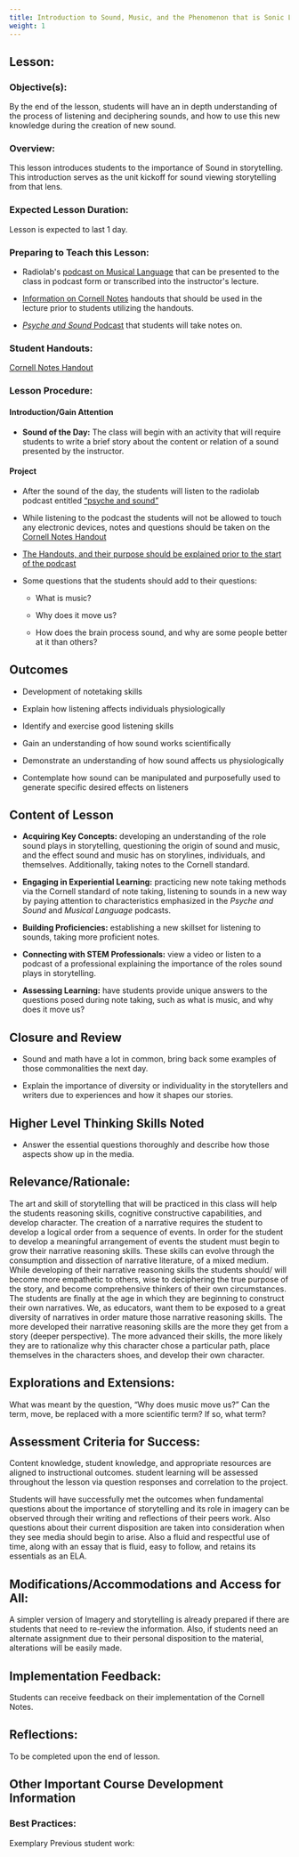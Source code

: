 ```yaml
---
title: Introduction to Sound, Music, and the Phenomenon that is Sonic Language
weight: 1
---
```



## Lesson:

### Objective(s):
By the end of the lesson, students will have an in depth understanding of the process of listening and deciphering sounds, and how to use this new knowledge during the creation of new sound.

### Overview:
This lesson introduces students to the importance of Sound in storytelling. This introduction serves as the unit kickoff for sound viewing storytelling from that lens.

### Expected Lesson Duration: 
Lesson is expected to last 1 day.

### Preparing to Teach this Lesson:
-	Radiolab's [podcast on Musical Language](http://www.radiolab.org/story/91512-musical-language/) that can be presented to the class in podcast form or transcribed into the instructor's lecture.

- [Information on Cornell Notes](https://drive.google.com/open?id=0B-fnzlPK8lcvT1BuSXBaVzlZQTg) handouts that should be used in the lecture prior to students utilizing the handouts.

-	[*Psyche and Sound* Podcast](https://drive.google.com/open?id=0B-fnzlPK8lcvSmN0OVV3ZW84a28) that students will take notes on.

### Student Handouts:
[Cornell Notes Handout](https://drive.google.com/open?id=1Kyf1MC4igp7Lp1TiMAbRyUKmHjOvdiLVtugP91m6Gf0) 

### Lesson Procedure:

#### Introduction/Gain Attention
-  **Sound of the Day:** The class will begin with an activity that will require students to write a brief story about the content or relation of a sound presented by the instructor.

#### Project
-   After the sound of the day, the students will listen to the radiolab podcast entitled [“psyche and sound”](https://drive.google.com/open?id=0B-fnzlPK8lcvSmN0OVV3ZW84a28)
    
-   While listening to the podcast the students will not be allowed to touch any electronic devices, notes and questions should be taken on the [Cornell Notes Handout](https://drive.google.com/open?id=1Kyf1MC4igp7Lp1TiMAbRyUKmHjOvdiLVtugP91m6Gf0)
    
-   [The Handouts, and their purpose should be explained prior to the start of the podcast](https://drive.google.com/open?id=0B-fnzlPK8lcvT1BuSXBaVzlZQTg)
    
-   Some questions that the students should add to their questions:
    
	-   What is music?
    
	-   Why does it move us?
    
	-   How does the brain process sound, and why are some people better at it than others?
	
## Outcomes
-   Development of notetaking skills
    
-   Explain how listening affects individuals physiologically
    
-   Identify and exercise good listening skills
    
-   Gain an understanding of how sound works scientifically
    
-   Demonstrate an understanding of how sound affects us physiologically
    
-   Contemplate how sound can be manipulated and purposefully used to generate specific desired effects on listeners

##  Content of Lesson

- **Acquiring Key Concepts:** developing an understanding of the role sound plays in storytelling, questioning the origin of sound and music, and the effect sound and music has on storylines, individuals, and themselves. Additionally, taking notes to the Cornell standard.

- **Engaging in Experiential Learning:** practicing new note taking methods via the Cornell standard of note taking, listening to sounds in a new way by paying attention to characteristics emphasized in the *Psyche and Sound* and *Musical Language* podcasts.

- **Building Proficiencies:** establishing a new skillset for listening to sounds, taking more proficient notes. 

- **Connecting with STEM Professionals:** view a video or listen to a podcast of a professional explaining the importance  of the roles sound plays in storytelling.

- **Assessing Learning:** have students provide unique answers to the questions posed during note taking, such as what is music, and why does it move us?


## Closure and Review
    
-   Sound and math have a lot in common, bring back some examples of those commonalities the next day.
    
-   Explain the importance of diversity or individuality in the storytellers and writers due to experiences and how it shapes our stories.
    

## Higher Level Thinking Skills Noted

-   Answer the essential questions thoroughly and describe how those aspects show up in the media.  
    

## Relevance/Rationale:

The art and skill of storytelling that will be practiced in this class will help the students reasoning skills, cognitive constructive capabilities, and develop character. The creation of a narrative requires the student to develop a logical order from a sequence of events. In order for the student to develop a meaningful arrangement of events the student must begin to grow their narrative reasoning skills. These skills can evolve through the consumption and dissection of narrative literature, of a mixed medium. While developing of their narrative reasoning skills the students should/ will become more empathetic to others, wise to deciphering the true purpose of the story, and become comprehensive thinkers of their own circumstances. The students are finally at the age in which they are beginning to construct their own narratives. We, as educators, want them to be exposed to a great diversity of narratives in order mature those narrative reasoning skills. The more developed their narrative reasoning skills are the more they get from a story (deeper perspective). The more advanced their skills, the more likely they are to rationalize why this character chose a particular path, place themselves in the characters shoes, and develop their own character.


## Explorations and Extensions:

What was meant by the question, “Why does music move us?” Can the term, move, be replaced with a more scientific term? If so, what term?

## Assessment Criteria for Success:

Content knowledge, student knowledge, and appropriate resources are aligned to instructional outcomes. student learning will be assessed throughout the lesson via question responses and correlation to the project.

Students will have successfully met the outcomes when fundamental questions about the importance of storytelling and its role in imagery can be observed through their writing and reflections of their peers work. Also questions about their current disposition are taken into consideration when they see media should begin to arise. Also a fluid and respectful use of time, along with an essay that is fluid, easy to follow, and retains its essentials as an ELA.

  
## Modifications/Accommodations and Access for All:

A simpler version of Imagery and storytelling is already prepared if there are students that need to re-review the information. Also, if students need an alternate assignment due to their personal disposition to the material, alterations will be easily made.

##  Implementation Feedback: 
Students can receive feedback on their implementation of the Cornell Notes.

## Reflections:

To be completed upon the end of lesson.


## Other Important Course Development Information
### Best Practices:
Exemplary Previous student work: 
